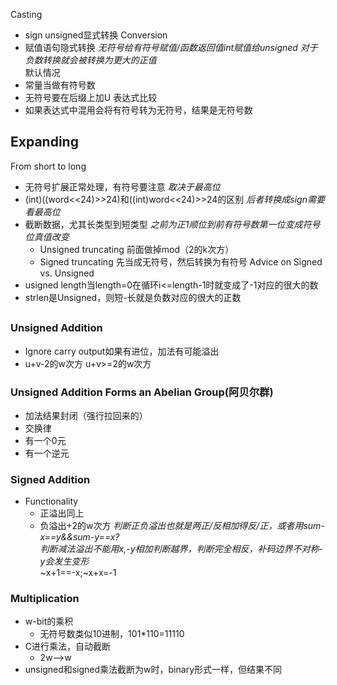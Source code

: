 Casting
- sign unsigned显式转换
Conversion 
- 赋值语句隐式转换 _无符号给有符号赋值/函数返回值int赋值给unsigned_
_对于负数转换就会被转换为更大的正值_<br/>
默认情况
- 常量当做有符号数
- 无符号要在后缀上加U
表达式比较
- 如果表达式中混用会将有符号转为无符号，结果是无符号数
## Expanding
From short to long
- 无符号扩展正常处理，有符号要注意 _取决于最高位_
- (int)((word<<24)>>24)和((int)word<<24)>>24的区别 _后者转换成sign需要看最高位_
- 截断数据，尤其长类型到短类型 _之前为正1顺位到前有符号数第一位变成符号位真值改变_
    - Unsigned truncating 前面做掉mod（2的k次方）
    - Signed truncating 先当成无符号，然后转换为有符号
Advice on Signed vs. Unsigned
- usigned length当length=0在循环i<=length-1时就变成了-1对应的很大的数
- strlen是Unsigned，则短-长就是负数对应的很大的正数
##
### Unsigned Addition
- Ignore carry output如果有进位，加法有可能溢出
- u+v-2的w次方 u+v>=2的w次方
### Unsigned Addition Forms an Abelian Group(阿贝尔群)
- 加法结果封闭（强行拉回来的）
- 交换律
- 有一个0元
- 有一个逆元
### Signed Addition
- Functionality
    - 正溢出同上
    - 负溢出+2的w次方
_判断正负溢出也就是两正/反相加得反/正，或者用sum-x==y&&sum-y==x?_ <br/>
_判断减法溢出不能用x,-y相加判断越界，判断完全相反，补码边界不对称-y会发生变形_ <br/>
~x+1==-x;~x+x=-1
### Multiplication
- w-bit的乘积
    - 无符号数类似10进制，101*110=11110
- C进行乘法，自动截断
    - 2w——>w
- unsigned和signed乘法截断为w时，binary形式一样，但结果不同